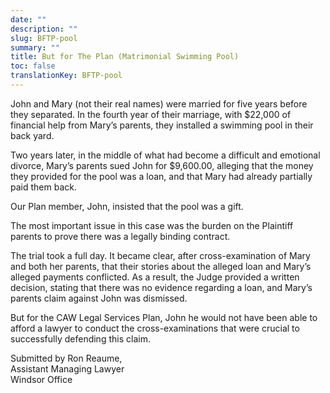 ```yaml
---
date: ""
description: ""
slug: BFTP-pool
summary: ""
title: But for The Plan (Matrimonial Swimming Pool)
toc: false
translationKey: BFTP-pool
---
```

John and Mary (not their real names) were married for five years before they separated. In the fourth year of their marriage, with $22,000 of financial help from Mary’s parents, they installed a swimming pool in their back yard.

Two years later, in the middle of what had become a difficult and emotional divorce, Mary’s parents sued John for $9,600.00, alleging that the money they provided for the pool was a loan, and that Mary had already partially paid them back.

Our Plan member, John, insisted that the pool was a gift.

The most important issue in this case was the burden on the Plaintiff parents to prove there was a legally binding contract.

The trial took a full day. It became clear, after cross-examination of Mary and both her parents, that their stories about the alleged loan and Mary’s alleged payments conflicted. As a result, the Judge provided a written decision, stating that there was no evidence regarding a loan, and Mary’s parents claim against John was dismissed.

But for the CAW Legal Services Plan, John he would not have been able to afford a lawyer to conduct the cross-examinations that were crucial to successfully defending this claim.

Submitted by Ron Reaume,  
Assistant Managing Lawyer  
Windsor Office